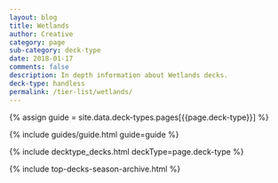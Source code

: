 ```yaml
---
layout: blog
title: Wetlands
author: Creative
category: page
sub-category: deck-type
date: 2018-01-17
comments: false
description: In depth information about Wetlands decks.
deck-type: handless
permalink: /tier-list/wetlands/
---
```


{% assign guide = site.data.deck-types.pages[{{page.deck-type}}] %}

{% include guides/guide.html guide=guide %}

{% include decktype_decks.html deckType=page.deck-type %}

{% include top-decks-season-archive.html %}
